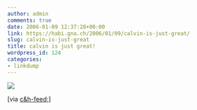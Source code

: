 ```yaml
---
author: admin
comments: true
date: 2006-01-09 12:37:28+00:00
link: https://habi.gna.ch/2006/01/09/calvin-is-just-great/
slug: calvin-is-just-great
title: calvin is just great!
wordpress_id: 124
categories:
- linkdump
---
```



![](http://images.ucomics.com/comics/ch/1995/ch950109.gif)



[via [c&h-feed;](http://www.ieatpaint.com/feeds/)]

